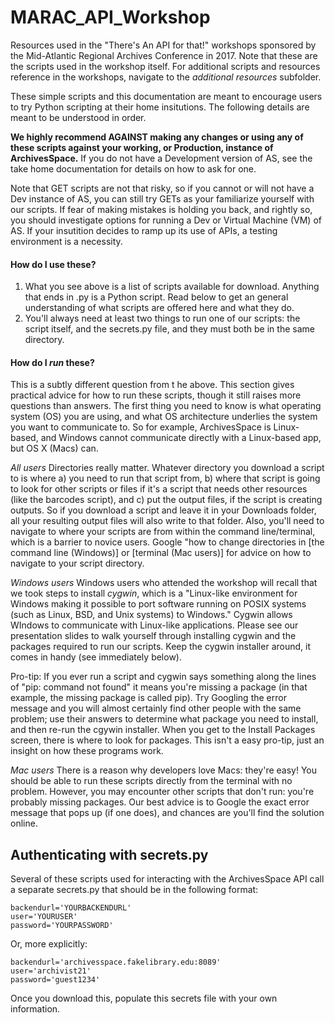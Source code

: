 # MARAC_API_Workshop
Resources used in the "There's An API for that!" workshops sponsored by the Mid-Atlantic Regional Archives Conference in 2017. Note that these are the scripts used in the workshop itself. For additional scripts and resources reference in the workshops, navigate to the _additional resources_ subfolder.

These simple scripts and this documentation are meant to encourage users to try Python scripting at their home insitutions. The following details are meant to be understood in order.

**We highly recommend AGAINST making any changes or using any of these scripts against your working, or Production, instance of ArchivesSpace.** If you do not have a Development version of AS, see the take home documentation for details on how to ask for one.

Note that GET scripts are not that risky, so if you cannot or will not have a Dev instance of AS, you can still try GETs as your familiarize yourself with our scripts. If fear of making mistakes is holding you back, and rightly so, you should investigate options for running a Dev or Virtual Machine (VM) of AS. If your insutition decides to ramp up its use of APIs, a testing environment is a necessity.

#### How do I use these?
1. What you see above is a list of scripts available for download. Anything that ends in .py is a Python script. Read below to get an general understanding of what scripts are offered here and what they do.
2. You'll always need at least two things to run one of our scripts: the script itself, and the secrets.py file, and they must both be in the same directory.

#### How do I _run_ these?
This is a subtly different question from t he above. This section gives practical advice for how to run these scripts, though it still raises more questions than answers. The first thing you need to know is what operating system (OS) you are using, and what OS architecture underlies the system you want to communicate to. So for example, ArchivesSpace is Linux-based, and Windows cannot communicate directly with a Linux-based app, but OS X (Macs) can.

*All users*
Directories really matter. Whatever directory you download a script to is where a) you need to run that script from, b) where that script is going to look for other scripts or files if it's a script that needs other resources (like the barcodes script), and c) put the output files, if the script is creating outputs. So if you download a script and leave it in your Downloads folder, all your resulting output files will also write to that folder. Also, you'll need to navigate to where your scripts are from within the command line/terminal, which is a barrier to novice users. Google "how to change directories in [the command line (Windows)] or [terminal (Mac users)] for advice on how to navigate to your script directory.

*Windows users*
Windows users who attended the workshop will recall that we took steps to install _cygwin_, which is a "Linux-like environment for Windows making it possible to port software running on POSIX systems (such as Linux, BSD, and Unix systems) to Windows." Cygwin allows WIndows to communicate with Linux-like applications. Please see our presentation slides to walk yourself through installing cygwin and the packages required to run our scripts. Keep the cygwin installer around, it comes in handy (see immediately below).

Pro-tip: If you ever run a script and cygwin says something along the lines of "pip: command not found" it means you're missing a package (in that example, the missing package is called pip). Try Googling the error message and you will almost certainly find other people with the same problem; use their answers to determine what package you need to install, and then re-run the cgywin installer. When you get to the Install Packages screen, there is where to look for packages. This isn't a easy pro-tip, just an insight on how these programs work.

*Mac users*
There is a reason why developers love Macs: they're easy! You should be able to run these scripts directly from the terminal with no problem. However, you may encounter other scripts that don't run: you're probably missing packages. Our best advice is to Google the exact error message that pops up (if one does), and chances are you'll find the solution online.

## Authenticating with secrets.py
Several of these scripts used for interacting with the ArchivesSpace API call a separate secrets.py that should be in the following format:

```
backendurl='YOURBACKENDURL'
user='YOURUSER'
password='YOURPASSWORD'
```
Or, more explicitly:
```
backendurl='archivesspace.fakelibrary.edu:8089'
user='archivist21'
password='guest1234'
```
Once you download this, populate this secrets file with your own information.
